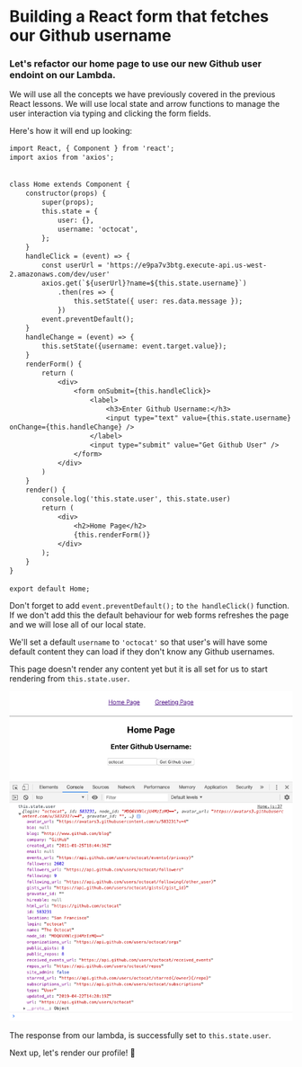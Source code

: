 # Building a React form that fetches our Github username

### Let's refactor our home page to use our new Github user endoint on our Lambda.

We will use all the concepts we have previously covered in the previous React lessons.  We will use local state and arrow functions to manage the user interaction via typing and clicking the form fields.

Here's how it will end up looking:

```
import React, { Component } from 'react';
import axios from 'axios';


class Home extends Component {
    constructor(props) {
        super(props);
        this.state = {
            user: {},
            username: 'octocat',
        };
    }
    handleClick = (event) => {
        const userUrl = 'https://e9pa7v3btg.execute-api.us-west-2.amazonaws.com/dev/user'
        axios.get(`${userUrl}?name=${this.state.username}`)
            .then(res => {
                this.setState({ user: res.data.message });
            })
        event.preventDefault();
    }
    handleChange = (event) => {
        this.setState({username: event.target.value});
    }
    renderForm() {
        return (
            <div>
                <form onSubmit={this.handleClick}>
                    <label>
                        <h3>Enter Github Username:</h3>
                        <input type="text" value={this.state.username} onChange={this.handleChange} />
                    </label>
                    <input type="submit" value="Get Github User" />
                </form>
            </div>
        )
    }
    render() {
        console.log('this.state.user', this.state.user)
        return (
            <div>
                <h2>Home Page</h2>
                {this.renderForm()}
            </div>
        );
    }
}

export default Home;
```

Don't forget to add `event.preventDefault();` to `the handleClick()` function.  If we don't add this the default behaviour for web forms refreshes the page and we will lose all of our local state.

We'll set a default `username` to `'octocat'` so that user's will have some default content they can load if they don't know any Github usernames.

This page doesn't render any content yet but it is all set for us to start rendering from `this.state.user`.

![enter-github-username](https://raw.githubusercontent.com/learn-byte/hello-serverless-world/master/assets/images/enter-github-username.png)

The response from our lambda, is successfully set to `this.state.user`.

Next up, let's render our profile! 👤
